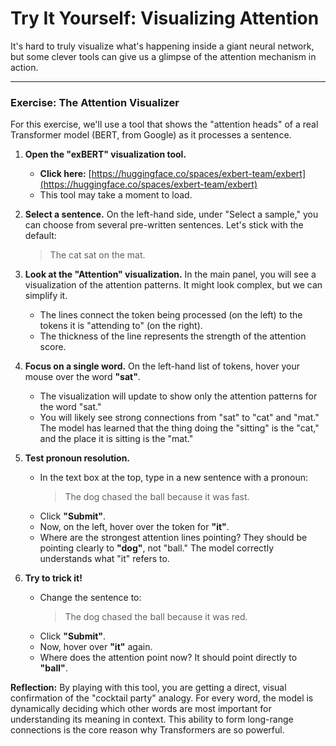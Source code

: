 # Try It Yourself: Visualizing Attention

It's hard to truly visualize what's happening inside a giant neural network, but some clever tools can give us a glimpse of the attention mechanism in action.

---

### Exercise: The Attention Visualizer

For this exercise, we'll use a tool that shows the "attention heads" of a real Transformer model (BERT, from Google) as it processes a sentence.

1.  **Open the "exBERT" visualization tool.**
    *   **Click here:** [https://huggingface.co/spaces/exbert-team/exbert](https://huggingface.co/spaces/exbert-team/exbert)
    *   This tool may take a moment to load.

2.  **Select a sentence.** On the left-hand side, under "Select a sample," you can choose from several pre-written sentences. Let's stick with the default:
    > The cat sat on the mat.

3.  **Look at the "Attention" visualization.** In the main panel, you will see a visualization of the attention patterns. It might look complex, but we can simplify it.
    *   The lines connect the token being processed (on the left) to the tokens it is "attending to" (on the right).
    *   The thickness of the line represents the strength of the attention score.

4.  **Focus on a single word.** On the left-hand list of tokens, hover your mouse over the word **"sat"**.
    *   The visualization will update to show only the attention patterns for the word "sat."
    *   You will likely see strong connections from "sat" to "cat" and "mat." The model has learned that the thing doing the "sitting" is the "cat," and the place it is sitting is the "mat."

5.  **Test pronoun resolution.**
    *   In the text box at the top, type in a new sentence with a pronoun:
        > The dog chased the ball because it was fast.
    *   Click **"Submit"**.
    *   Now, on the left, hover over the token for **"it"**.
    *   Where are the strongest attention lines pointing? They should be pointing clearly to **"dog"**, not "ball." The model correctly understands what "it" refers to.

6.  **Try to trick it!**
    *   Change the sentence to:
        > The dog chased the ball because it was red.
    *   Click **"Submit"**.
    *   Now, hover over **"it"** again.
    *   Where does the attention point now? It should point directly to **"ball"**.

**Reflection:**
By playing with this tool, you are getting a direct, visual confirmation of the "cocktail party" analogy. For every word, the model is dynamically deciding which other words are most important for understanding its meaning in context. This ability to form long-range connections is the core reason why Transformers are so powerful.
